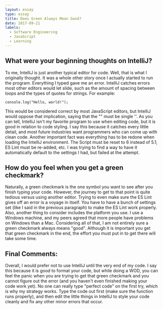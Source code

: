 ```yaml
---
layout: essay
type: essay
title: Does Green Always Mean Good?
date: 2017-09-21
labels:
  - Software Engineering
  - JavaScript
  - Learning
---
```


## What were your beginning thoughts on IntelliJ?

To me, IntelliJ is just another typical editor for code.  Well, that is what I originally thought.  It was a whole other story once I actually started to run the program.  Everything I typed gave me an error.  IntelliJ catches errors most other editors would let slide, such as the amount of spacing between loops and the types  of quotes for strings.  For example:

```
console.log("Hello, world!");
```

This would be considered correct by most JavaScript editors, but IntelliJ would oppose that implication, saying that the "" must be single ''.  As you can tell, IntelliJ isn't my favorite program to use when editing code, but it is good in relation to code styling.  I say this because it catches every little detail, and most future industries want programmers who can come up with clean code.  Another important fact was everything has to be redone when loading the IntelliJ environment.  The Script must be reset to 6 instead of 5.1, ES Lint must be re-added, etc.  I was trying to find a way to have it automatically default to the settings I had, but failed at the attempt.

## How do you feel when you get a green checkmark?

Naturally, a green checkmark is the one symbol you want to see after you finish typing your code.  However, the journey to get to that point is quite tedious versus using another editor.  Trying to even make sure the ES Lint gives off an error is a voyage in itself.  You have to have a bunch of settings set (like I said in the previous paragraph) to make the ES Lint work properly.  Also, another thing to consider includes the platform you use.  I use a Windows machine, and my peers agreed that more people have problems on Windows than a Mac.  Considering all of that, I am not entirely sure a green checkmark always means "good".  Although it is important you get that green checkmark in the end, the effort you must put in to get there will take some time.

## Final Comments:

Overall, I would prefer not to use IntelliJ until the very end of my code.  I say this because it is good to format your code, but while doing a WOD, you can feel the panic when you are trying to get that green checkmark and you cannot figure out the error (and you haven't even finished making your code work yet).  No one can really type "perfect code" on the first try, which is why my strategy works.  Type the code out first (make sure the function runs properly), and then edit the little things in IntelliJ to style your code cleanly and fix any other minor errors that occur.
